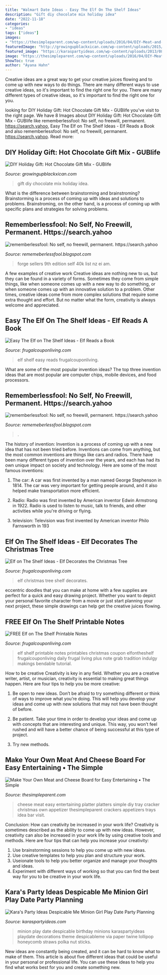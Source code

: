 ```yaml
---
title: "Walmart Date Ideas - Easy The Elf On The Shelf Ideas"
description: "Gift diy chocolate mix holiday idea"
date: "2022-11-18"
categories:
- "ideas"
tags: ["ideas"]
images:
- "https://thesimpleparent.com/wp-content/uploads/2016/04/DIY-Meat-and-Cheese-Board.jpg"
featuredImage: "http://growingupblackxican.com/wp-content/uploads/2015/10/diy-holiday-hot-chocolate-gift-mix.jpg"
featured_image: "https://karaspartyideas.com/wp-content/uploads/2013/08/2013-08-03-001-096_699x1017.jpg"
image: "https://thesimpleparent.com/wp-content/uploads/2016/04/DIY-Meat-and-Cheese-Board.jpg"
ShowToc: true
author: "Ayana Hahn"
---
```



Creative ideas are a great way to get your creative juices flowing and to come up with new ways to do things. There are many different ways to use creative ideas, so it's important to find the right one for you. There are many different types of creative ideas, so it's important to find the right one for you.

	

		
looking for DIY Holiday Gift: Hot Chocolate Gift Mix - GUBlife you've visit to the right page. We have 8 Images about DIY Holiday Gift: Hot Chocolate Gift Mix - GUBlife like rememberlessfool: No self, no freewill, permanent. https://search.yahoo, Easy The Elf on The Shelf Ideas - Elf Reads a Book and also rememberlessfool: No self, no freewill, permanent. https://search.yahoo. Read more:
		
    
## DIY Holiday Gift: Hot Chocolate Gift Mix - GUBlife

<img loading=lazy src="http://growingupblackxican.com/wp-content/uploads/2015/10/diy-holiday-hot-chocolate-gift-mix.jpg" onerror="this.onerror=null;this.src='https://tse4.mm.bing.net/th?id=OIP.vuONM4tnqWccMUHx_KGSawHaM2&amp;pid=15.1';" alt="DIY Holiday Gift: Hot Chocolate Gift Mix - GUBlife">

_Source: growingupblackxican.com_

>gift diy chocolate mix holiday idea. 

	

What is the difference between brainstorming and brainstroming?
Brainstorming is a process of coming up with ideas and solutions to problems. Brainstroming, on the other hand, is a process of coming up with specific plans and strategies for solving problems.

    
## Rememberlessfool: No Self, No Freewill, Permanent. Https://search.yahoo

<img loading=lazy src="https://cascade.madmimi.com/bulk_images/7943554/top-sellers-forge-world20191104-31990-1kx2tzk.jpg?1572872563" onerror="this.onerror=null;this.src='https://tse2.mm.bing.net/th?id=OIP.vFuL4_rVphOMhQCXrGrd-QHaD7&amp;pid=15.1';" alt="rememberlessfool: No self, no freewill, permanent. https://search.yahoo">

_Source: rememeberlessfool.blogspot.com_

>forge sellers 9th edition self 40k list nz ei am. 

	

A few examples of creative work
Creative ideas are nothing new to us, but they can be found in a variety of forms. Sometimes they come from simple things, like when someone comes up with a new way to do something, or when someone comes up with an innovative solution to a problem. Other times, creative ideas come from more complex solutions that require some extra thought and effort. But no matter what the form, creativity is always welcome and appreciated.

    
## Easy The Elf On The Shelf Ideas - Elf Reads A Book

<img loading=lazy src="http://www.frugalcouponliving.com/wp-content/uploads/2013/11/elf-on-the-shelf-ideas-elf-reads-a-book-frugal-coupon-living.jpg" onerror="this.onerror=null;this.src='https://tse1.mm.bing.net/th?id=OIP.WIPPSArOwTw4txlaHRfhSgHaE8&amp;pid=15.1';" alt="Easy The Elf on The Shelf Ideas - Elf Reads a Book">

_Source: frugalcouponliving.com_

>elf shelf easy reads frugalcouponliving. 

	

What are some of the most popular invention ideas?
The top three invention ideas that are most popular are computer chips, mobile devices, and food processors.

    
## Rememberlessfool: No Self, No Freewill, Permanent. Https://search.yahoo

<img loading=lazy src="https://1.bp.blogspot.com/-qNvgSStlkbc/YNZaPmjCezI/AAAAAAAAm50/ZPB3N_jhe5oFeJIxVchmZ9y0flFbHl7ngCLcBGAsYHQ/w1200-h630-p-k-no-nu/Untitled.png9.png" onerror="this.onerror=null;this.src='https://tse4.mm.bing.net/th?id=OIP.R5nhYK9yLarblJhwGKG9QAHaD4&amp;pid=15.1';" alt="rememberlessfool: No self, no freewill, permanent. https://search.yahoo">

_Source: rememeberlessfool.blogspot.com_

>. 

	

The history of invention:
Invention is a process of coming up with a new idea that has not been tried before. Inventions can come from anything, but the most common inventions are things like cars and radios. There have been many different types of invention over the years, and each has had its own unique impact on society and technology. Here are some of the most famous inventions:
1) The car: A car was first invented by a man named George Stephenson in 1814. The car was very important for getting people around, and it also helped make transportation more efficient.

2) Radio: Radio was first invented by American inventor Edwin Armstrong in 1922. Radio is used to listen to music, talk to friends, and other activities while you're driving or flying.

3) television: Television was first invented by American inventor Philo Farnsworth in 193
    
## Elf On The Shelf Ideas - Elf Decorates The Christmas Tree

<img loading=lazy src="http://www.frugalcouponliving.com/wp-content/uploads/2013/12/christmas-decorates-the-tree-elf-on-the-shelf-ideas-frugal-coupon-living.jpg" onerror="this.onerror=null;this.src='https://tse4.mm.bing.net/th?id=OIP.Dl0iSHxtoueJmfvbJeVM3gHaJ4&amp;pid=15.1';" alt="Elf on The Shelf Ideas - Elf Decorates the Christmas Tree">

_Source: frugalcouponliving.com_

>elf christmas tree shelf decorates. 

	

eccentric doodles that you can make at home with a few supplies are perfect for a quick and easy drawing project. Whether you want to depict your personal favorite character from a movie or just start planning your next project, these simple drawings can help get the creative juices flowing.

    
## FREE Elf On The Shelf Printable Notes

<img loading=lazy src="http://cdn.frugalcouponliving.com/wp-content/uploads/2013/11/elf-on-the-shelf-ideas-free-printable-frugal-coupon-living.jpg" onerror="this.onerror=null;this.src='https://tse4.mm.bing.net/th?id=OIP.OrHT4ESpoQ637Q34dNwzIwHaHa&amp;pid=15.1';" alt="FREE Elf on The Shelf Printable Notes">

_Source: frugalcouponliving.com_

>elf shelf printable notes printables christmas coupon elfontheshelf frugalcouponliving daily frugal living plus note grab tradition indulgy makings bendable tutorial. 

	

How to be creative
Creativity is key in any field. Whether you are a creative writer, artist, or musician, creativity is essential to making great things happen. Here are four tips to help you be more creative:
1. Be open to new ideas. Don’t be afraid to try something different or think of ways to improve what you’re doing. This will help you develop your ideas and come up with new solutions that may not have been thought of before.

2. Be patient. Take your time in order to develop your ideas and come up with concepts that are interesting and unique. This way, you won’t feel rushed and will have a better chance of being successful at this type of project.

3. Try new methods.

    
## Make Your Own Meat And Cheese Board For Easy Entertaining • The Simple

<img loading=lazy src="https://thesimpleparent.com/wp-content/uploads/2016/04/DIY-Meat-and-Cheese-Board.jpg" onerror="this.onerror=null;this.src='https://tse4.mm.bing.net/th?id=OIP.w0tzbyCA-e41IZVpZ9eeSgHaMb&amp;pid=15.1';" alt="Make Your Own Meat and Cheese Board for Easy Entertaining • The Simple">

_Source: thesimpleparent.com_

>cheese meat easy entertaining platter platters simple diy tray cracker christmas own appetizer thesimpleparent crackers appetizers trays idea bar visit. 

	

Conclusion: How can creativity be increased in your work life?
Creativity is sometimes described as the ability to come up with new ideas. However, creativity can also be increased in your work life by using creative tools and methods. Here are four tips that can help you increase your creativity:
1. Use brainstorming sessions to help you come up with new ideas.
2. Use creative templates to help you plan and structure your work.
3. Useionate tools to help you better organize and manage your thoughts and ideas.
4. Experiment with different ways of working so that you can find the best way for you to be creative in your work life.

    
## Kara&#039;s Party Ideas Despicable Me Minion Girl Play Date Party Planning

<img loading=lazy src="https://karaspartyideas.com/wp-content/uploads/2013/08/2013-08-03-001-096_699x1017.jpg" onerror="this.onerror=null;this.src='https://tse2.mm.bing.net/th?id=OIP.biGbTK4ibrbRf6X5Z79ZBwHaKx&amp;pid=15.1';" alt="Kara&#039;s Party Ideas Despicable Me Minion Girl Play Date Party Planning">

_Source: karaspartyideas.com_

>minion play date despicable birthday minions karaspartyideas playdate decorations theme despicableme via paper twine lollipop honeycomb straws polka nut sticks. 

	

New ideas are constantly being created, and it can be hard to know what to make of them. This article is about five different ideas that could be useful in your personal or professional life. You can use these ideas to help you find what works best for you and create something new.

